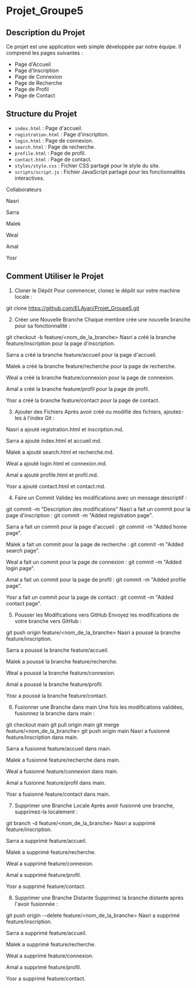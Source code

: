 # Projet_Groupe5

## Description du Projet
Ce projet est une application web simple développée par notre équipe. Il comprend les pages suivantes :
- Page d'Accueil
- Page d'Inscription
- Page de Connexion
- Page de Recherche
- Page de Profil
- Page de Contact

## Structure du Projet
- `index.html` : Page d'accueil.
- `registration.html` : Page d'inscription.
- `login.html` : Page de connexion.
- `search.html` : Page de recherche.
- `profile.html` : Page de profil.
- `contact.html` : Page de contact.
- `styles/style.css` : Fichier CSS partagé pour le style du site.
- `scripts/script.js` : Fichier JavaScript partagé pour les fonctionnalités interactives.

Collaborateurs

Nasri

Sarra

Malek

Weal

Amal

Yosr

## Comment Utiliser le Projet

1. Cloner le Dépôt
Pour commencer, clonez le dépôt sur votre machine locale :

git clone https://github.com/ELAyari/Projet_Groupe5.git

2. Créer une Nouvelle Branche
Chaque membre crée une nouvelle branche pour sa fonctionnalité :

git checkout -b feature/<nom_de_la_branche>
Nasri a créé la branche feature/inscription pour la page d'inscription.

Sarra a créé la branche feature/accueil pour la page d'accueil.

Malek a créé la branche feature/recherche pour la page de recherche.

Weal a créé la branche feature/connexion pour la page de connexion.

Amal a créé la branche feature/profil pour la page de profil.

Yosr a créé la branche feature/contact pour la page de contact.

3. Ajouter des Fichiers
Après avoir créé ou modifié des fichiers, ajoutez-les à l'index Git :


Nasri a ajouté registration.html et inscription.md.

Sarra a ajouté index.html et accueil.md.

Malek a ajouté search.html et recherche.md.

Weal a ajouté login.html et connexion.md.

Amal a ajouté profile.html et profil.md.

Yosr a ajouté contact.html et contact.md.

4. Faire un Commit
Validez les modifications avec un message descriptif :



git commit -m "Description des modifications"
Nasri a fait un commit pour la page d'inscription : git commit -m "Added registration page".

Sarra a fait un commit pour la page d'accueil : git commit -m "Added home page".

Malek a fait un commit pour la page de recherche : git commit -m "Added search page".

Weal a fait un commit pour la page de connexion : git commit -m "Added login page".

Amal a fait un commit pour la page de profil : git commit -m "Added profile page".

Yosr a fait un commit pour la page de contact : git commit -m "Added contact page".

5. Pousser les Modifications vers GitHub
Envoyez les modifications de votre branche vers GitHub :



git push origin feature/<nom_de_la_branche>
Nasri a poussé la branche feature/inscription.

Sarra a poussé la branche feature/accueil.

Malek a poussé la branche feature/recherche.

Weal a poussé la branche feature/connexion.

Amal a poussé la branche feature/profil.

Yosr a poussé la branche feature/contact.

6. Fusionner une Branche dans main
Une fois les modifications validées, fusionnez la branche dans main :



git checkout main
git pull origin main
git merge feature/<nom_de_la_branche>
git push origin main
Nasri a fusionné feature/inscription dans main.

Sarra a fusionné feature/accueil dans main.

Malek a fusionné feature/recherche dans main.

Weal a fusionné feature/connexion dans main.

Amal a fusionné feature/profil dans main.

Yosr a fusionné feature/contact dans main.


7. Supprimer une Branche Locale
Après avoir fusionné une branche, supprimez-la localement :



git branch -d feature/<nom_de_la_branche>
Nasri a supprimé feature/inscription.

Sarra a supprimé feature/accueil.

Malek a supprimé feature/recherche.

Weal a supprimé feature/connexion.

Amal a supprimé feature/profil.

Yosr a supprimé feature/contact.

8. Supprimer une Branche Distante
Supprimez la branche distante après l'avoir fusionnée :


git push origin --delete feature/<nom_de_la_branche>
Nasri a supprimé feature/inscription.

Sarra a supprimé feature/accueil.

Malek a supprimé feature/recherche.

Weal a supprimé feature/connexion.

Amal a supprimé feature/profil.

Yosr a supprimé feature/contact.